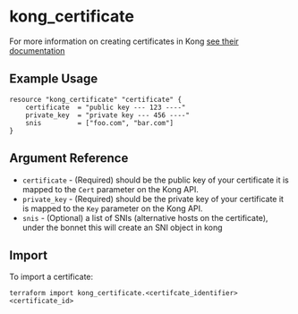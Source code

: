 # kong_certificate

For more information on creating certificates in Kong [see their documentation](https://docs.konghq.com/gateway-oss/2.5.x/admin-api/#certificate-object)

## Example Usage

```hcl
resource "kong_certificate" "certificate" {
    certificate  = "public key --- 123 ----"
    private_key  = "private key --- 456 ----"
    snis         = ["foo.com", "bar.com"]
}
```

## Argument Reference

* `certificate` - (Required) should be the public key of your certificate it is mapped to the `Cert` parameter on the Kong API.
* `private_key` - (Required) should be the private key of your certificate it is mapped to the `Key` parameter on the Kong API.
* `snis` - (Optional) a list of SNIs (alternative hosts on the certificate), under the bonnet this will create an SNI object in kong

## Import

To import a certificate:

```shell
terraform import kong_certificate.<certifcate_identifier> <certificate_id>
```
